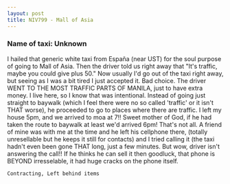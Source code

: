 ```yaml
---
layout: post
title: NIV799 - Mall of Asia
---
```


### Name of taxi: Unknown

I hailed that generic white taxi from España (near UST) for the soul purpose of going to Mall of Asia. Then the driver told us right away that "It's traffic, maybe you could give plus 50." Now usually I'd go out of the taxi right away, but seeing as I was a bit tired I just accepted it. Bad choice. The driver WENT TO THE MOST TRAFFIC PARTS OF MANILA, just to have extra money. I live here, so I know that was intentional. Instead of going just straight to baywalk (which I feel there were no so called 'traffic' or it isn't THAT worse), he proceeded to go to places where there are traffic. I left my house 5pm, and we arrived to moa at 7!! Sweet mother of God, if he had taken the route to baywalk at least we'd arrived 6pm! That's not all. A friend of mine was with me at the time and he left his cellphone there, (totally unresellable but he keeps it still for contacts) and I tried calling it (the taxi hadn't even been gone THAT long, just a few minutes. But wow, driver isn't answering the call!! If he thinks he can sell it then goodluck, that phone is BEYOND irresselable, it had huge cracks on the phone itself.

```Contracting, Left behind items```
